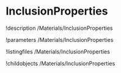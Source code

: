 <!-- MOOSE Documentation Stub: Remove this when content is added. -->

# InclusionProperties
!description /Materials/InclusionProperties

!parameters /Materials/InclusionProperties

!listingfiles /Materials/InclusionProperties

!childobjects /Materials/InclusionProperties

